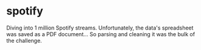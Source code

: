 # spotify
Diving into 1 million Spotify streams.  Unfortunately, the data's spreadsheet was saved as a PDF document... So parsing and cleaning it was the bulk of the challenge.
